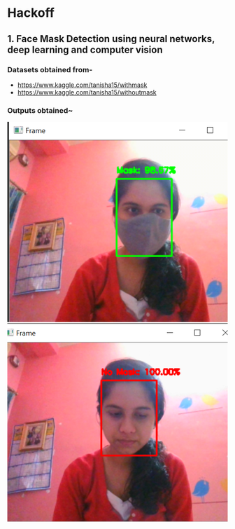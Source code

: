 # Hackoff
 ## 1. Face Mask Detection using neural networks, deep learning and computer vision
 ### Datasets obtained from-
 * https://www.kaggle.com/tanisha15/withmask
 * https://www.kaggle.com/tanisha15/withoutmask
### Outputs obtained~
![](images/withmask.png) ![](images/withoutmask.png)

